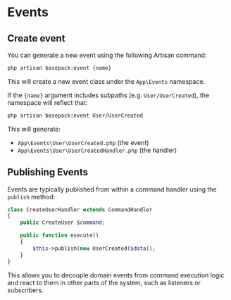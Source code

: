 # Events

## Create event

You can generate a new event using the following Artisan command:

```bash
php artisan basepack:event {name}
```

This will create a new event class under the `App\Events` namespace.

If the `{name}` argument includes subpaths (e.g. `User/UserCreated`), the namespace will reflect that:

```bash
php artisan basepack:event User/UserCreated
```

This will generate:

- `App\Events\User\UserCreated.php` (the event)
- `App\Events\User\UserCreatedHandler.php` (the handler)

## Publishing Events

Events are typically published from within a command handler using the `publish` method:

```php
class CreateUserHandler extends CommandHandler
{
    public CreateUser $command;

    public function execute()
    {
        $this->publish(new UserCreated($data));
    }
}
```

This allows you to decouple domain events from command execution logic and react to them in other parts of the system,
such as listeners or subscribers.
